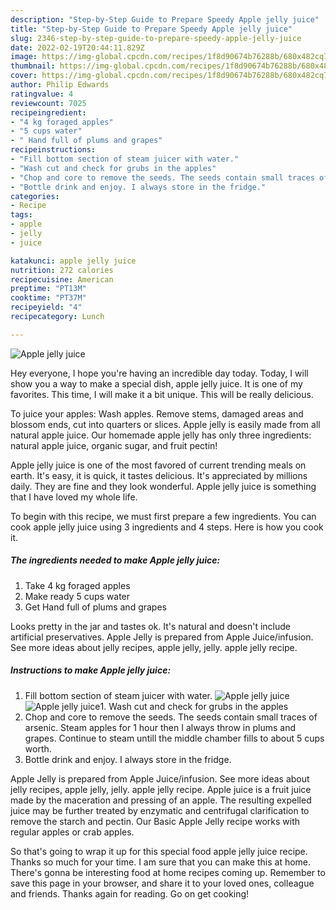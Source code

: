 ```yaml
---
description: "Step-by-Step Guide to Prepare Speedy Apple jelly juice"
title: "Step-by-Step Guide to Prepare Speedy Apple jelly juice"
slug: 2346-step-by-step-guide-to-prepare-speedy-apple-jelly-juice
date: 2022-02-19T20:44:11.829Z
image: https://img-global.cpcdn.com/recipes/1f8d90674b76288b/680x482cq70/apple-jelly-juice-recipe-main-photo.jpg
thumbnail: https://img-global.cpcdn.com/recipes/1f8d90674b76288b/680x482cq70/apple-jelly-juice-recipe-main-photo.jpg
cover: https://img-global.cpcdn.com/recipes/1f8d90674b76288b/680x482cq70/apple-jelly-juice-recipe-main-photo.jpg
author: Philip Edwards
ratingvalue: 4
reviewcount: 7025
recipeingredient:
- "4 kg foraged apples"
- "5 cups water"
- " Hand full of plums and grapes"
recipeinstructions:
- "Fill bottom section of steam juicer with water."
- "Wash cut and check for grubs in the apples"
- "Chop and core to remove the seeds. The seeds contain small traces of arsenic. Steam apples for 1 hour then I always throw in plums and grapes. Continue to steam untill the middle chamber fills to about 5 cups worth."
- "Bottle drink and enjoy. I always store in the fridge."
categories:
- Recipe
tags:
- apple
- jelly
- juice

katakunci: apple jelly juice 
nutrition: 272 calories
recipecuisine: American
preptime: "PT13M"
cooktime: "PT37M"
recipeyield: "4"
recipecategory: Lunch

---
```



![Apple jelly juice](https://img-global.cpcdn.com/recipes/1f8d90674b76288b/680x482cq70/apple-jelly-juice-recipe-main-photo.jpg)

Hey everyone, I hope you're having an incredible day today. Today, I will show you a way to make a special dish, apple jelly juice. It is one of my favorites. This time, I will make it a bit unique. This will be really delicious.

To juice your apples: Wash apples. Remove stems, damaged areas and blossom ends, cut into quarters or slices. Apple jelly is easily made from all natural apple juice. Our homemade apple jelly has only three ingredients: natural apple juice, organic sugar, and fruit pectin!

Apple jelly juice is one of the most favored of current trending meals on earth. It's easy, it is quick, it tastes delicious. It's appreciated by millions daily. They are fine and they look wonderful. Apple jelly juice is something that I have loved my whole life.


To begin with this recipe, we must first prepare a few ingredients. You can cook apple jelly juice using 3 ingredients and 4 steps. Here is how you cook it.

<!--inarticleads1-->

##### The ingredients needed to make Apple jelly juice:

1. Take 4 kg foraged apples
1. Make ready 5 cups water
1. Get  Hand full of plums and grapes


Looks pretty in the jar and tastes ok. It&#39;s natural and doesn&#39;t include artificial preservatives. Apple Jelly is prepared from Apple Juice/infusion. See more ideas about jelly recipes, apple jelly, jelly. apple jelly recipe. 

<!--inarticleads2-->

##### Instructions to make Apple jelly juice:

1. Fill bottom section of steam juicer with water.
<img src="https://img-global.cpcdn.com/steps/77678a0007075978/160x128cq70/apple-jelly-juice-recipe-step-1-photo.jpg" alt="Apple jelly juice"><img src="https://img-global.cpcdn.com/steps/e72e5ee87ffeba92/160x128cq70/apple-jelly-juice-recipe-step-1-photo.jpg" alt="Apple jelly juice">1. Wash cut and check for grubs in the apples
1. Chop and core to remove the seeds. The seeds contain small traces of arsenic. Steam apples for 1 hour then I always throw in plums and grapes. Continue to steam untill the middle chamber fills to about 5 cups worth.
1. Bottle drink and enjoy. I always store in the fridge.


Apple Jelly is prepared from Apple Juice/infusion. See more ideas about jelly recipes, apple jelly, jelly. apple jelly recipe. Apple juice is a fruit juice made by the maceration and pressing of an apple. The resulting expelled juice may be further treated by enzymatic and centrifugal clarification to remove the starch and pectin. Our Basic Apple Jelly recipe works with regular apples or crab apples. 

So that's going to wrap it up for this special food apple jelly juice recipe. Thanks so much for your time. I am sure that you can make this at home. There's gonna be interesting food at home recipes coming up. Remember to save this page in your browser, and share it to your loved ones, colleague and friends. Thanks again for reading. Go on get cooking!
